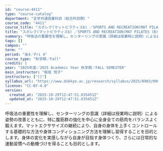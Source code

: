 ```yaml
---
id: "course:4411"
type: "course-catalog"
department: "全学共通授業科目（総合科目群）"
course_code: "4411"
course_title: "スポレク(マットピラティスb) ／SPORTS AND RECREATION(MAT PILATES (B))"
title: "スポレク(マットピラティスb) ／SPORTS AND RECREATION(MAT PILATES (B))"
summary: "呼吸法の重要性を理解し、センターリングの意識（詳細は授業時に説明）による姿勢の改善とともに、特に腹筋群の強化を中心に全身全ての筋肉をバランスよく鍛えます。マットエクササイズの継続により、自身の身体を上手くコントロールする基礎的な方法や身体コ…"
tags: []
campus: ""
term: ""
period: "金4／Fri 4"
course_type: "秋学期／Fall"
credits: 1
year: "2025年度／2025 Academic Year 秋学期／FALL SEMESTER"
main_instructor: "板垣 悦子"
instructors: ["[]"]
syllabus_url: "https://www.dokkyo.ac.jp/research/syllabus/2025/0903/0903_04411_ja_JP.html"
license: "CC-BY-4.0"
version:
  created_at: "2025-10-29T12:47:51.635451Z"
  updated_at: "2025-10-29T12:47:51.635451Z"
---
```

呼吸法の重要性を理解し、センターリングの意識（詳細は授業時に説明）による姿勢の改善とともに、特に腹筋群の強化を中心に全身全ての筋肉をバランスよく鍛えます。マットエクササイズの継続により、自身の身体を上手くコントロールする基礎的な方法や身体コンディショニング方法を理解し習得することを目的とします。身体の変化を実感しながら自身が目指す身体つくり、さらには日常的な運動習慣への動機づけを得ることも目的とします。
